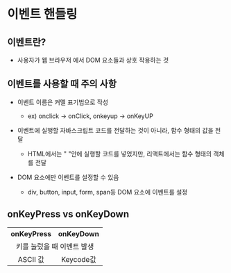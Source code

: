 # 이벤트 핸들링

## 이벤트란?
* 사용자가 웹 브라우저 에서 DOM 요소들과 상호 작용하는 것

## 이벤트를 사용할 때 주의 사항
* 이벤트 이름은 커멜 표기법으로 작성
    - ex) onclick -> onClick, onkeyup -> onKeyUP

* 이벤트에 실행할 자바스크립트 코드를 전달하는 것이 아니라, 함수 형태의 값을 전달
    - HTML에서는 " "안에 실행할 코드를 넣었지만, 리액트에서는 함수 형태의 객체를 전달

* DOM 요소에만 이벤트를 설정할 수 있음
    - div, button, input, form, span등 DOM 요소에 이벤트를 설정

## onKeyPress vs onKeyDown
<table>
    <tbody style="text-align: center;">
        <tr>
            <th>onKeyPress</th><th>onKeyDown</th>
        </tr>
        <tr>
            <td colspan="2">키를 눌렀을 때 이벤트 발생</td>
        <tr>
        <tr>
            <td>ASCII 값</td>
            <td>Keycode값</td>
        <tr>
    </tbody>
</table>